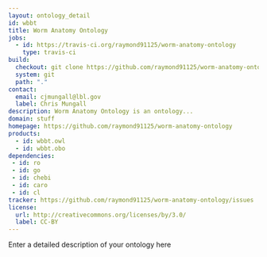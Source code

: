```yaml
---
layout: ontology_detail
id: wbbt
title: Worm Anatomy Ontology
jobs:
  - id: https://travis-ci.org/raymond91125/worm-anatomy-ontology
    type: travis-ci
build:
  checkout: git clone https://github.com/raymond91125/worm-anatomy-ontology.git
  system: git
  path: "."
contact:
  email: cjmungall@lbl.gov
  label: Chris Mungall
description: Worm Anatomy Ontology is an ontology...
domain: stuff
homepage: https://github.com/raymond91125/worm-anatomy-ontology
products:
  - id: wbbt.owl
  - id: wbbt.obo
dependencies:
 - id: ro
 - id: go
 - id: chebi
 - id: caro
 - id: cl
tracker: https://github.com/raymond91125/worm-anatomy-ontology/issues
license:
  url: http://creativecommons.org/licenses/by/3.0/
  label: CC-BY
---
```


Enter a detailed description of your ontology here
